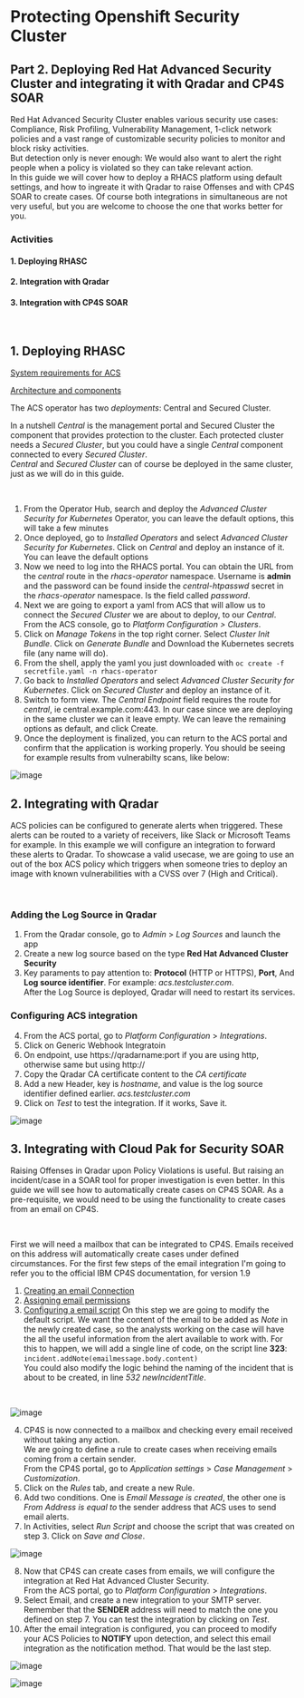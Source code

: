 # Protecting Openshift Security Cluster
## Part 2. Deploying Red Hat Advanced Security Cluster and integrating it with Qradar and CP4S SOAR

Red Hat Advanced Security Cluster enables various security use cases: Compliance, Risk Profiling, Vulnerability Management, 1-click network policies and a vast range of customizable security policies to monitor and block risky activities. <br>
But detection only is never enough: We would also want to alert the right people when a policy is violated so they can take relevant action. <br>
In this guide we will cover how to deploy a RHACS platform using default settings, and how to ingreate it with Qradar to raise Offenses and with CP4S SOAR to create cases. Of course both integrations in simultaneous are not very useful, but you are welcome to choose the one that works better for you. <br>

### Activities
#### 1. Deploying RHASC
#### 2. Integration with Qradar
#### 3. Integration with CP4S SOAR

<br>

## 1. Deploying RHASC
[System requirements for ACS](https://docs.openshift.com/acs/3.69/installing/prerequisites.html) <br>

[Architecture and components](https://docs.openshift.com/acs/3.69/architecture/acs-architecture.html)

The ACS operator has two *deployments*: Central and Secured Cluster.

In a nutshell *Central* is the management portal and Secured Cluster the component that provides protection to the cluster. Each protected cluster needs a *Secured Cluster*, but you could have a single *Central* component connected to every *Secured Cluster*. <br>
*Central* and *Secured Cluster* can of course be deployed in the same cluster, just as we will do in this guide.

<br>

1. From the Operator Hub, search and deploy the *Advanced Cluster Security for Kubernetes* Operator, you can leave the default options, this will take a few minutes
2. Once deployed, go to *Installed Operators* and select *Advanced Cluster Security for Kubernetes*. Click on *Central* and deploy an instance of it. You can leave the default options
3. Now we need to log into the RHACS portal. You can obtain the URL from the *central* route in the *rhacs-operator* namespace. Username is **admin** and the password can be found inside the *central-htpasswd* secret in the *rhacs-operator* namespace. Is the field called *password*.
4. Next we are going to export a yaml from ACS that will allow us to connect the *Secured Cluster* we are about to deploy, to our *Central*. From the ACS console, go to *Platform Configuration > Clusters*.
5. Click on *Manage Tokens* in the top right corner. Select *Cluster Init Bundle*. Click on *Generate Bundle* and Download the Kubernetes secrets file (any name will do).
6. From the shell, apply the yaml you just downloaded with  `oc create -f secretfile.yaml -n rhacs-operator`
7. Go back to *Installed Operators* and select *Advanced Cluster Security for Kubernetes*. Click on *Secured Cluster* and deploy an instance of it.
8. Switch to form view. The *Central Endpoint* field requires the route for *central*, ie central.example.com:443. In our case since we are deploying in the same cluster we can it leave empty. We can leave the remaining options as default, and click Create.
9. Once the deployment is finalized, you can return to the ACS portal and confirm that the application is working properly. You should be seeing for example results from vulnerabilty scans, like below:

![image](https://user-images.githubusercontent.com/75438200/166227544-cce99568-20e8-45da-be26-21d4f928ac73.png)

## 2. Integrating with Qradar
ACS policies can be configured to generate alerts when triggered. These alerts can be routed to a variety of receivers, like Slack or Microsoft Teams for example.
In this example we will configure an integration to forward these alerts to Qradar.
To showcase a valid usecase, we are going to use an out of the box ACS policy which triggers when someone tries to deploy an image with known vulnerabilities with a CVSS over 7 (High and Critical).

<br>

### Adding the Log Source in Qradar
1. From the Qradar console, go to *Admin* > *Log Sources* and launch the app
2. Create a new log source based on the type **Red Hat Advanced Cluster Security**
3. Key paraments to pay attention to: **Protocol** (HTTP or HTTPS), **Port**, And **Log source identifier**. For example: *acs.testcluster.com*. <br> After the Log Source is deployed, Qradar will need to restart its services.
### Configuring ACS integration
4. From the ACS portal, go to *Platform Configuration* > *Integrations*.
6. Click on Generic Webhook Integratoin
7. On endpoint, use https://qradarname:port if you are using http, otherwise same but using http://
8. Copy the Qradar CA certificate content to the *CA certificate*
9. Add a new Header, key is *hostname*, and value is the log source identifier defined earlier. *acs.testcluster.com*
10. Click on *Test* to test the integration. If it works, Save it.

![image](https://user-images.githubusercontent.com/75438200/166304686-cd4ce623-20f8-4d3a-86d2-0c4441273eb3.png)

## 3. Integrating with Cloud Pak for Security SOAR
Raising Offenses in Qradar upon Policy Violations is useful. But raising an incident/case in a SOAR tool for proper investigation is even better.
In this guide we will see how to automatically create cases on CP4S SOAR. As a pre-requisite, we would need to be using the functionality to create cases from an email on CP4S.

<br>

First we will need a mailbox that can be integrated to CP4S. Emails received on this address will automatically create cases under defined circumstances.
For the first few steps of the email integration I'm going to refer you to the official IBM CP4S documentation, for version 1.9

1. [Creating an email Connection](https://www.ibm.com/docs/en/cloud-paks/cp-security/1.9?topic=email-lesson-1-creating-connection)
2. [Assigning email permissions](https://www.ibm.com/docs/en/cloud-paks/cp-security/1.9?topic=email-lesson-2-assigning-permissions)
3. [Configuring a email script](https://www.ibm.com/docs/en/cloud-paks/cp-security/1.9?topic=email-lesson-3-configuring-sample-script) 
On this step we are going to modify the default script. We want the content of the email to be added as *Note* in the newly created case, so the analysts working on the case will have the all the useful information from the alert available to work with.
For this to happen, we will add a single line of code, on the script line **323**: `incident.addNote(emailmessage.body.content)` <br>
You could also modify the logic behind the naming of the incident that is about to be created, in line *532 newIncidentTitle*.

<br>

![image](https://user-images.githubusercontent.com/75438200/166680058-3a8ede66-2ade-442a-a0f4-9587a06b9894.png)

4. CP4S is now connected to a mailbox and checking every email received without taking any action. <br> We are going to define a rule to create cases when receiving emails coming from a certain sender. <br> From the CP4S portal, go to *Application settings* > *Case Management* > *Customization*.
5. Click on the *Rules* tab, and create a new Rule.
6. Add two conditions. One is *Email Message is created*, the other one is *From Address is equal to* the sender address that ACS uses to send email alerts.
7. In Activities, select *Run Script* and choose the script that was created on step 3. Click on *Save and Close*.

![image](https://user-images.githubusercontent.com/75438200/166683247-3c49aaf6-2c3d-4c65-b3ed-28aec67bc30c.png)

8. Now that CP4S can create cases from emails, we will configure the integration at Red Hat Advanced Cluster Security. <br>
From the ACS portal, go to *Platform Configuration* > *Integrations*.
10. Select Email, and create a new integration to your SMTP server. <br> Remember that the **SENDER** address will need to match the one you defined on step 7. You can test the integration by clicking on *Test*. 
11. After the email integration is configured, you can proceed to modify your ACS Policies to **NOTIFY** upon detection, and select this email integration as the notification method. That would be the last step.

![image](https://user-images.githubusercontent.com/75438200/166684850-c8e8145c-3e7d-4219-b3da-5198064f3d4c.png)


![image](https://user-images.githubusercontent.com/75438200/166684250-7fd9fad0-3b0d-4327-ac9e-fac4aa3c8400.png)










